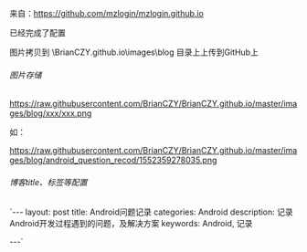 

来自：<https://github.com/mzlogin/mzlogin.github.io>



已经完成了配置



图片拷贝到 \BrianCZY.github.io\images\blog  目录上上传到GitHub上



###### 图片存储 

https://raw.githubusercontent.com/BrianCZY/BrianCZY.github.io/master/images/blog/xxx/xxx.png

如：

<https://raw.githubusercontent.com/BrianCZY/BrianCZY.github.io/master/images/blog/android_question_recod/1552359278035.png>



###### 博客title、标签等配置

`---
layout: post
title: Android问题记录
categories: Android
description: 记录Android开发过程遇到的问题，及解决方案
keywords: Android, 记录

---`

